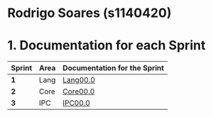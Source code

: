**Rodrigo Soares** (s1140420)
===============================

# 1. Documentation for each Sprint


|Sprint  | Area | Documentation for the Sprint |
|--------|------|------------------------------|
| **1**  | Lang | [Lang00.0](sp1)              |
| **2**  | Core | [Core00.0](sp2)              |																				
| **3**  | IPC  | [IPC00.0](sp3)               |																	
